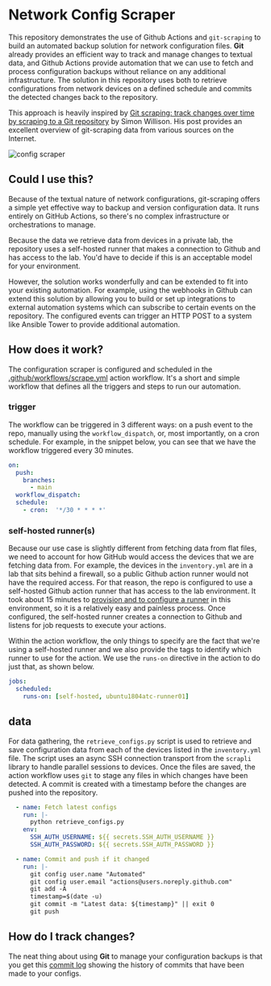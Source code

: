 # Network Config Scraper

This repository demonstrates the use of Github Actions and `git-scraping` to build an automated backup solution for network configuration files. **Git** already provides an efficient way to track and manage changes to textual data, and Github Actions provide automation that we can use to fetch and process configuration backups without reliance on any additional infrastructure. The solution in this repository uses both to retrieve configurations from network devices on a defined schedule and commits the detected changes back to the repository.

This approach is heavily inspired by [Git scraping: track changes over time by scraping to a Git repository](https://simonwillison.net/2020/Oct/9/git-scraping/)  by Simon Willison. His post provides an excellent overview of git-scraping data from various sources on the Internet.

![config scraper](https://user-images.githubusercontent.com/7189920/127345302-e08d8144-2c97-40b3-973c-637fe0933220.png)

## Could I use this?

Because of the textual nature of network configurations, git-scraping offers a simple yet effective way to backup and version configuration data. It runs entirely on GitHub Actions, so there's no complex infrastructure or orchestrations to manage.

Because the data we retrieve data from devices in a private lab, the repository uses a self-hosted runner that makes a connection to Github and has access to the lab. You'd have to decide if this is an acceptable model for your environment.

However, the solution works wonderfully and can be extended to fit into your existing automation. For example, using the webhooks in Github can extend this solution by allowing you to build or set up integrations to external automation systems which can subscribe to certain events on the repository. The configured events can trigger an HTTP POST to a system like Ansible Tower to provide additional automation.

## How does it work?

The configuration scraper is configured and scheduled in the [.github/workflows/scrape.yml](.github/workflows/scrape.yml) action workflow. It's a short and simple workflow that defines all the triggers and steps to run our automation.

### trigger

The workflow can be triggered in 3 different ways: on a push event to the repo, manually using the `workflow_dispatch`, or, most importantly, on a cron schedule. For example, in the snippet below, you can see that we have the workflow triggered every 30 minutes.

```yaml
on:
  push:
    branches:
      - main
  workflow_dispatch:
  schedule:
    - cron:  '*/30 * * * *'
```

### self-hosted runner(s)

Because our use case is slightly different from fetching data from flat files, we need to account for how GitHub would access the devices that we are fetching data from. For example, the devices in the `inventory.yml` are in a lab that sits behind a firewall, so a public Github action runner would not have the required access. For that reason, the repo is configured to use a self-hosted Github action runner that has access to the lab environment. It took about 15 minutes to [provision and to configure a runner](https://docs.github.com/en/actions/hosting-your-own-runners/about-self-hosted-runners) in this environment, so it is a relatively easy and painless process.  Once configured, the self-hosted runner creates a connection to Github and  listens for job requests to execute your actions.

Within the action workflow, the only things to specify are the fact that we're using a self-hosted runner and we also provide the tags to identify which runner to use for the action. We use the `runs-on` directive in the action to do just that, as shown below.

```yaml
jobs:
  scheduled:
    runs-on: [self-hosted, ubuntu1804atc-runner01]
```

## data

For data gathering, the `retrieve_configs.py` script is used to retrieve and save configuration data from each of the devices listed in the `inventory.yml` file. The script uses an async SSH connection transport from the `scrapli` library to handle parallel sessions to devices. Once the files are saved, the action workflow uses `git` to stage any files in which changes have been detected. A commit is created with a timestamp before the changes are pushed into the repository.

```yaml
  - name: Fetch latest configs
    run: |-
      python retrieve_configs.py
    env:
      SSH_AUTH_USERNAME: ${{ secrets.SSH_AUTH_USERNAME }}
      SSH_AUTH_PASSWORD: ${{ secrets.SSH_AUTH_PASSWORD }}

  - name: Commit and push if it changed
    run: |-
      git config user.name "Automated"
      git config user.email "actions@users.noreply.github.com"
      git add -A
      timestamp=$(date -u)
      git commit -m "Latest data: ${timestamp}" || exit 0
      git push
```

## How do I track changes?

The neat thing about using **Git** to manage your configuration backups is that you get this [commit log](https://github.com/wwt/network-config-scraper/commits/main/configs) showing the history of commits that have been made to your configs.
